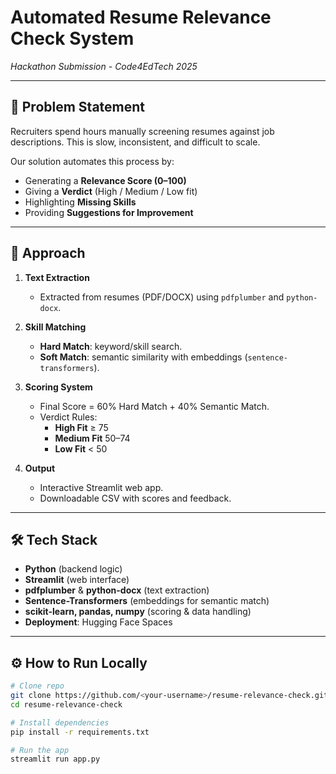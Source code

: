 # Automated Resume Relevance Check System  
*Hackathon Submission - Code4EdTech 2025*  

---

## 📌 Problem Statement  
Recruiters spend hours manually screening resumes against job descriptions. This is slow, inconsistent, and difficult to scale.  

Our solution automates this process by:  
- Generating a **Relevance Score (0–100)**  
- Giving a **Verdict** (High / Medium / Low fit)  
- Highlighting **Missing Skills**  
- Providing **Suggestions for Improvement**  

---

## 🚀 Approach  
1. **Text Extraction**  
   - Extracted from resumes (PDF/DOCX) using `pdfplumber` and `python-docx`.  

2. **Skill Matching**  
   - **Hard Match**: keyword/skill search.  
   - **Soft Match**: semantic similarity with embeddings (`sentence-transformers`).  

3. **Scoring System**  
   - Final Score = 60% Hard Match + 40% Semantic Match.  
   - Verdict Rules:  
     - **High Fit** ≥ 75  
     - **Medium Fit** 50–74  
     - **Low Fit** < 50  

4. **Output**  
   - Interactive Streamlit web app.  
   - Downloadable CSV with scores and feedback.  

---

## 🛠 Tech Stack  
- **Python** (backend logic)  
- **Streamlit** (web interface)  
- **pdfplumber** & **python-docx** (text extraction)  
- **Sentence-Transformers** (embeddings for semantic match)  
- **scikit-learn, pandas, numpy** (scoring & data handling)  
- **Deployment**: Hugging Face Spaces  

---

## ⚙️ How to Run Locally  
```bash
# Clone repo
git clone https://github.com/<your-username>/resume-relevance-check.git
cd resume-relevance-check

# Install dependencies
pip install -r requirements.txt

# Run the app
streamlit run app.py

